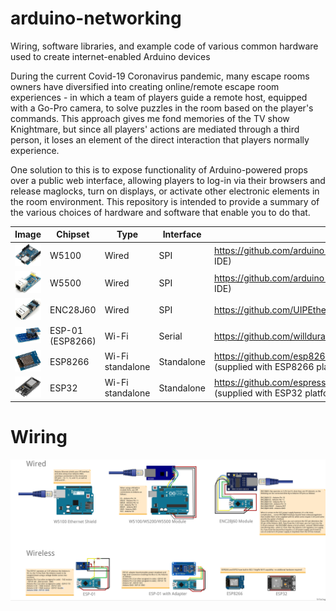 # arduino-networking
Wiring, software libraries, and example code of various common hardware used to create internet-enabled Arduino devices

During the current Covid-19 Coronavirus pandemic, many escape rooms owners have diversified into creating online/remote escape room experiences - in which a team of players guide a remote host, equipped with a Go-Pro camera, to solve puzzles in the room based on the player's commands. This approach gives me fond memories of the TV show Knightmare, but since all players' actions are mediated through a third person, it loses an element of the direct interaction that players normally experience.

One solution to this is to expose functionality of Arduino-powered props over a public web interface, allowing players to log-in via their browsers and release maglocks, turn on displays, or activate other electronic elements in the room environment. This repository is intended to provide a summary of the various choices of hardware and software that enable you to do that.

| Image | Chipset  | Type | Interface | Library  | Purchase |
| ----- | -------- | ---- | --------- | -------- | -------- |
| ![](Images/W5100.jpg) | W5100 | Wired | SPI | https://github.com/arduino-libraries/Ethernet (supplied with Arduino IDE) | https://www.banggood.com/custlink/GK3GMBRWgl |
| ![](Images/W5500.jpg) | W5500 | Wired | SPI |  https://github.com/arduino-libraries/Ethernet (supplied with Arduino IDE) | https://www.banggood.com/custlink/DvGD2QW3Cm |
| ![](Images/ENC28J60.jpg) | ENC28J60 | Wired | SPI | https://github.com/UIPEthernet/UIPEthernet | https://www.banggood.com/custlink/DDK3q4yC8a |
| ![](Images/ESP01.jpg) | ESP-01 (ESP8266) | Wi-Fi | Serial | https://github.com/willdurand/EspWiFi | https://www.banggood.com/custlink/GvGKqBRJeP |
| ![](Images/ESP8266.jpg) | ESP8266 | Wi-Fi standalone | Standalone | https://github.com/esp8266/Arduino/tree/master/libraries/ESP8266WiFi (supplied with ESP8266 platform library) | https://www.banggood.com/custlink/KGvGM4kTLM |
| ![](Images/ESP32.jpg) | ESP32 | Wi-Fi standalone | Standalone | https://github.com/espressif/arduino-esp32/tree/master/libraries/WiFi (supplied with ESP32 platform library) | https://www.banggood.com/custlink/GvmKq6b0Rt |

# Wiring
![](Wiring/Arduino-Networking_bb.jpg)
